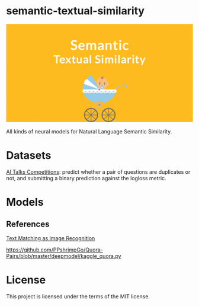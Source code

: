 # semantic-textual-similarity
![](./semantic-textual-similarity.png)

All kinds of neural models for  Natural Language Semantic Similarity.

# Datasets
[AI Talks Competitions](https://ai.ppdai.com/mirror/goToMirrorDetail?mirrorId=1&tabindex=1): predict whether a pair of questions are duplicates or not, and submitting a binary prediction against the logloss metric. 

# Models

## References
[Text Matching as Image Recognition](https://arxiv.org/abs/1602.06359)

https://github.com/PPshrimpGo/Quora-Pairs/blob/master/deepmodel/kaggle_quora.py

# License
This project is licensed under the terms of the MIT license.
